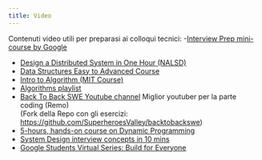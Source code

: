 ```yaml
---
title: Video
---
```


Contenuti video utili per preparasi ai colloqui tecnici:
 -[Interview Prep mini-course by Google](https://techdevguide.withgoogle.com/paths/interview)
- [Design a Distributed System in One Hour (NALSD)](https://www.youtube.com/watch?v=bOXkgMuVuYY)
- [Data Structures Easy to Advanced Course](https://www.youtube.com/watch?v=RBSGKlAvoiM)
- [Intro to Algorithm (MIT Course)](https://www.youtube.com/playlist?list=PLUl4u3cNGP63EdVPNLG3ToM6LaEUuStEY)
- [Algorithms playlist](https://www.youtube.com/playlist?list=PLDN4rrl48XKpZkf03iYFl-O29szjTrs_O)
- [Back To Back SWE Youtube channel](https://www.youtube.com/channel/UCmJz2DV1a3yfgrR7GqRtUUA) Miglior youtuber per la parte coding (Remo) <br />
  (Fork della Repo con gli esercizi: https://github.com/SuperheroesValley/backtobackswe)
- [5-hours, hands-on course on Dynamic Programming ](https://www.youtube.com/watch?v=oBt53YbR9Kk)
- [System Design interview concepts in 10 mins](https://www.youtube.com/watch?v=REB_eGHK_P4)
- [Google Students Virtual Series: Build for Everyone](https://careersonair.withgoogle.com/events/bfe-series)
